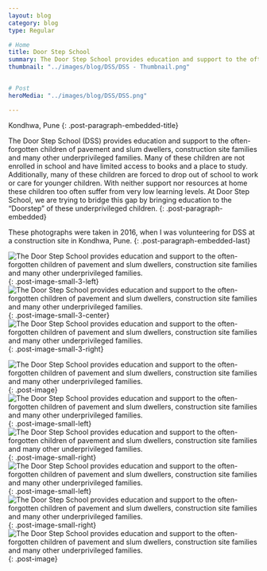 ```yaml
---
layout: blog
category: blog
type: Regular

# Home
title: Door Step School
summary: The Door Step School provides education and support to the often-forgotten children of pavement and slum dwellers, construction site families and many other underprivileged families.
thumbnail: "../images/blog/DSS/DSS - Thumbnail.png"


# Post
heroMedia: "../images/blog/DSS/DSS.png"

---
```


Kondhwa, Pune
{: .post-paragraph-embedded-title}

The Door Step School (DSS) provides education and support to the often-forgotten children of pavement and slum dwellers, construction site families and many other underprivileged families. Many of these children are not enrolled in school and have limited access to books and a place to study. Additionally, many of these children are forced to drop out of school to work or care for younger children. With neither support nor resources at home these children too often suffer from very low learning levels. At Door Step School, we are trying to bridge this gap by bringing education to the “Doorstep” of these underprivileged children.
{: .post-paragraph-embedded}

These photographs were taken in 2016, when I was volunteering for DSS at a construction site in Kondhwa, Pune.
{: .post-paragraph-embedded-last}


<img src="../images/blog/DSS/Images/1.png" alt="The Door Step School provides education and support to the often-forgotten children of pavement and slum dwellers, construction site families and many other underprivileged families.">{: .post-image-small-3-left}
<img src="../images/blog/DSS/Images/2.png" alt="The Door Step School provides education and support to the often-forgotten children of pavement and slum dwellers, construction site families and many other underprivileged families.">{: .post-image-small-3-center}
<img src="../images/blog/DSS/Images/3.png" alt="The Door Step School provides education and support to the often-forgotten children of pavement and slum dwellers, construction site families and many other underprivileged families.">{: .post-image-small-3-right}

<img src="../images/blog/DSS/Images/4.png" alt="The Door Step School provides education and support to the often-forgotten children of pavement and slum dwellers, construction site families and many other underprivileged families.">
{: .post-image} 




<img src="../images/blog/DSS/Images/5.png" alt="The Door Step School provides education and support to the often-forgotten children of pavement and slum dwellers, construction site families and many other underprivileged families.">
{: .post-image-small-left} 

<img src="../images/blog/DSS/Images/6.png" alt="The Door Step School provides education and support to the often-forgotten children of pavement and slum dwellers, construction site families and many other underprivileged families.">
{: .post-image-small-right} 

<img src="../images/blog/DSS/Images/7.png" alt="The Door Step School provides education and support to the often-forgotten children of pavement and slum dwellers, construction site families and many other underprivileged families.">
{: .post-image-small-left} 

<img src="../images/blog/DSS/Images/8.png" alt="The Door Step School provides education and support to the often-forgotten children of pavement and slum dwellers, construction site families and many other underprivileged families.">
{: .post-image-small-right} 

<img src="../images/blog/DSS/Images/9.png" alt="The Door Step School provides education and support to the often-forgotten children of pavement and slum dwellers, construction site families and many other underprivileged families.">
{: .post-image} 















